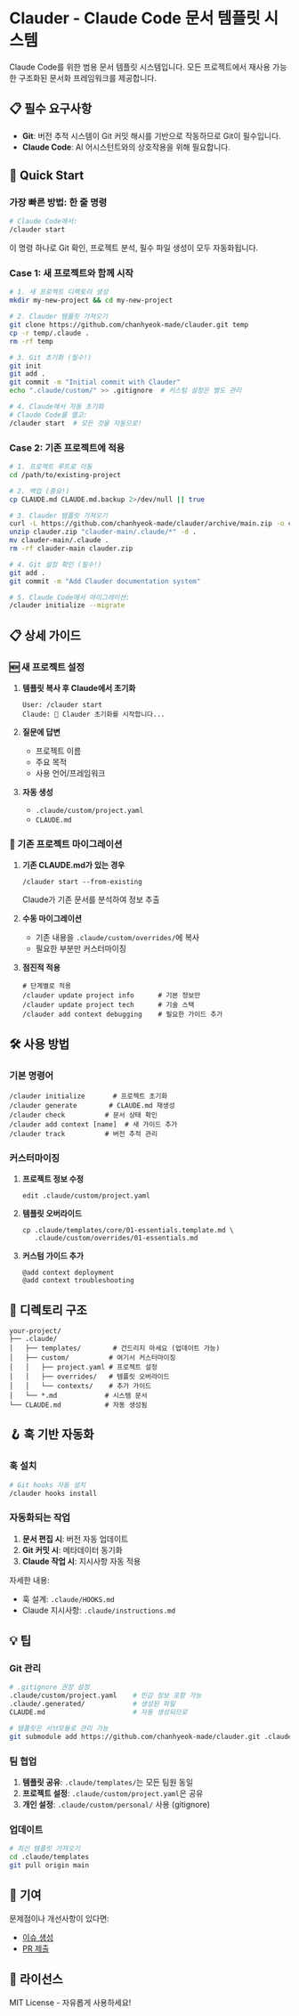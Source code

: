 # Clauder - Claude Code 문서 템플릿 시스템

Claude Code를 위한 범용 문서 템플릿 시스템입니다. 모든 프로젝트에서 재사용 가능한 구조화된 문서화 프레임워크를 제공합니다.

## 📋 필수 요구사항

- **Git**: 버전 추적 시스템이 Git 커밋 해시를 기반으로 작동하므로 Git이 필수입니다.
- **Claude Code**: AI 어시스턴트와의 상호작용을 위해 필요합니다.

## 🚀 Quick Start

### 가장 빠른 방법: 한 줄 명령

```bash
# Claude Code에서:
/clauder start
```

이 명령 하나로 Git 확인, 프로젝트 분석, 필수 파일 생성이 모두 자동화됩니다.

### Case 1: 새 프로젝트와 함께 시작

```bash
# 1. 새 프로젝트 디렉토리 생성
mkdir my-new-project && cd my-new-project

# 2. Clauder 템플릿 가져오기
git clone https://github.com/chanhyeok-made/clauder.git temp
cp -r temp/.claude .
rm -rf temp

# 3. Git 초기화 (필수!)
git init
git add .
git commit -m "Initial commit with Clauder"
echo ".claude/custom/" >> .gitignore  # 커스텀 설정은 별도 관리

# 4. Claude에서 자동 초기화
# Claude Code를 열고:
/clauder start  # 모든 것을 자동으로!
```

### Case 2: 기존 프로젝트에 적용

```bash
# 1. 프로젝트 루트로 이동
cd /path/to/existing-project

# 2. 백업 (중요!)
cp CLAUDE.md CLAUDE.md.backup 2>/dev/null || true

# 3. Clauder 템플릿 가져오기
curl -L https://github.com/chanhyeok-made/clauder/archive/main.zip -o clauder.zip
unzip clauder.zip "clauder-main/.claude/*" -d .
mv clauder-main/.claude .
rm -rf clauder-main clauder.zip

# 4. Git 설정 확인 (필수!)
git add .
git commit -m "Add Clauder documentation system"

# 5. Claude Code에서 마이그레이션:
/clauder initialize --migrate
```

## 📋 상세 가이드

### 🆕 새 프로젝트 설정

1. **템플릿 복사 후 Claude에서 초기화**
   ```
   User: /clauder start
   Claude: 🚀 Clauder 초기화를 시작합니다...
   ```

2. **질문에 답변**
   - 프로젝트 이름
   - 주요 목적
   - 사용 언어/프레임워크

3. **자동 생성**
   - `.claude/custom/project.yaml`
   - `CLAUDE.md`

### 🔄 기존 프로젝트 마이그레이션

1. **기존 CLAUDE.md가 있는 경우**
   ```
   /clauder start --from-existing
   ```
   Claude가 기존 문서를 분석하여 정보 추출

2. **수동 마이그레이션**
   - 기존 내용을 `.claude/custom/overrides/`에 복사
   - 필요한 부분만 커스터마이징

3. **점진적 적용**
   ```
   # 단계별로 적용
   /clauder update project info      # 기본 정보만
   /clauder update project tech      # 기술 스택
   /clauder add context debugging    # 필요한 가이드 추가
   ```

## 🛠 사용 방법

### 기본 명령어
```
/clauder initialize       # 프로젝트 초기화
/clauder generate        # CLAUDE.md 재생성
/clauder check          # 문서 상태 확인
/clauder add context [name]  # 새 가이드 추가
/clauder track          # 버전 추적 관리
```

### 커스터마이징
1. **프로젝트 정보 수정**
   ```
   edit .claude/custom/project.yaml
   ```

2. **템플릿 오버라이드**
   ```
   cp .claude/templates/core/01-essentials.template.md \
      .claude/custom/overrides/01-essentials.md
   ```

3. **커스텀 가이드 추가**
   ```
   @add context deployment
   @add context troubleshooting
   ```

## 📁 디렉토리 구조

```
your-project/
├── .claude/
│   ├── templates/        # 건드리지 마세요 (업데이트 가능)
│   ├── custom/          # 여기서 커스터마이징
│   │   ├── project.yaml # 프로젝트 설정
│   │   ├── overrides/   # 템플릿 오버라이드
│   │   └── contexts/    # 추가 가이드
│   └── *.md            # 시스템 문서
└── CLAUDE.md           # 자동 생성됨
```

## 🪝 훅 기반 자동화

### 훅 설치
```bash
# Git hooks 자동 설치
/clauder hooks install
```

### 자동화되는 작업
1. **문서 편집 시**: 버전 자동 업데이트
2. **Git 커밋 시**: 메타데이터 동기화
3. **Claude 작업 시**: 지시사항 자동 적용

자세한 내용:
- 훅 설계: `.claude/HOOKS.md`
- Claude 지시사항: `.claude/instructions.md`

## 💡 팁

### Git 관리
```bash
# .gitignore 권장 설정
.claude/custom/project.yaml    # 민감 정보 포함 가능
.claude/.generated/            # 생성된 파일
CLAUDE.md                      # 자동 생성되므로

# 템플릿은 서브모듈로 관리 가능
git submodule add https://github.com/chanhyeok-made/clauder.git .claude-template
```

### 팀 협업
1. **템플릿 공유**: `.claude/templates/`는 모든 팀원 동일
2. **프로젝트 설정**: `.claude/custom/project.yaml`은 공유
3. **개인 설정**: `.claude/custom/personal/` 사용 (gitignore)

### 업데이트
```bash
# 최신 템플릿 가져오기
cd .claude/templates
git pull origin main
```

## 🤝 기여

문제점이나 개선사항이 있다면:
- [이슈 생성](https://github.com/chanhyeok-made/clauder/issues)
- [PR 제출](https://github.com/chanhyeok-made/clauder/pulls)

## 📄 라이선스

MIT License - 자유롭게 사용하세요!